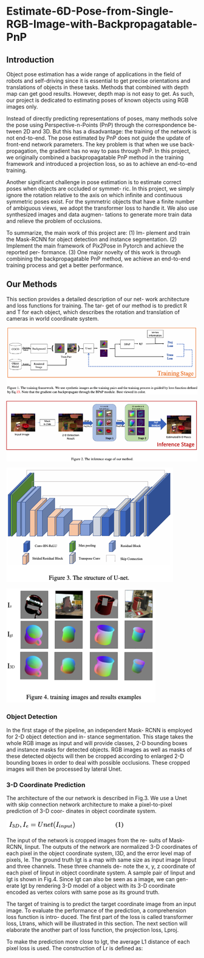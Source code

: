 # Estimate-6D-Pose-from-Single-RGB-Image-with-Backpropagatable-PnP

## Introduction
Object pose estimation has a wide range of applications in the field of robots and self-driving since it is essential to get precise orientations and translations of objects in these tasks. Methods that combined with depth map can get good results. However, depth map is not easy to get. As such, our project is dedicated to estimating poses of known objects using RGB images only.

Instead of directly predicting representations of poses, many methods solve the pose using Perspective-n-Points (PnP) through the correspondence be- tween 2D and 3D. But this has a disadvantage: the training of the network is not end-to-end. The pose estimated by PnP does not guide the update of front-end network parameters. The key problem is that when we use back-propagation, the gradient has no way to pass through PnP. In this project, we originally combined a backpropagatable PnP method in the training framework and introduced a projection loss, so as to achieve an end-to-end training.

Another significant challenge in pose estimation is to estimate correct poses when objects are occluded or symmet- ric. In this project, we simply ignore the rotation relative to the axis on which infinite and continuous symmetric poses exist. For the symmetric objects that have a finite number of ambiguous views, we adopt the transformer loss to handle it. We also use synthesized images and data augmen- tations to generate more train data and relieve the problem of occlusions.

To summarize, the main work of this project are: (1) Im- plement and train the Mask-RCNN for object detection and instance segmentation. (2) Implement the main framework of Pix2Pose in Pytorch and achieve the reported per- formance. (3) One major novelty of this work is through combining the backpropagatable PnP method, we achieve an end-to-end training process and get a better performance.

## Our Methods
This section provides a detailed description of our net- work architecture and loss functions for training. The tar- get of our method is to predict R and T for each object, which describes the rotation and translation of cameras in world coordinate system.

![figure1](https://github.com/WallaceSUI/Estimate-6D-Pose-from-Single-RGB-Image-with-Backpropagatable-PnP/blob/main/figures-equations/figure1.png)

![figure2](https://github.com/WallaceSUI/Estimate-6D-Pose-from-Single-RGB-Image-with-Backpropagatable-PnP/blob/main/figures-equations/figure2.png)

![figure3](https://github.com/WallaceSUI/Estimate-6D-Pose-from-Single-RGB-Image-with-Backpropagatable-PnP/blob/main/figures-equations/figure3.png)

![figure3](https://github.com/WallaceSUI/Estimate-6D-Pose-from-Single-RGB-Image-with-Backpropagatable-PnP/blob/main/figures-equations/figure4.png)

### Object Detection
In the first stage of the pipeline, an independent Mask- RCNN is employed for 2-D object detection and in- stance segmentation. This stage takes the whole RGB image as input and will provide classes, 2-D bounding boxes and instance masks for detected objects. RGB images as well as masks of these detected objects will then be cropped according to enlarged 2-D bounding boxes in order to deal with possible occlusions. These cropped images will then be processed by lateral Unet.

### 3-D Coordinate Prediction
The architecture of the our network is described in Fig.3. We use a Unet with skip connection network architecture to make a pixel-to-pixel prediction of 3-D coor- dinates in object coordinate system.

![equation1](https://github.com/WallaceSUI/Estimate-6D-Pose-from-Single-RGB-Image-with-Backpropagatable-PnP/blob/main/figures-equations/equation1.png)

The input of the network is cropped images from the re- sults of Mask-RCNN, Iinput. The outputs of the network are normalized 3-D coordinates of each pixel in the object coordinate system, I3D, and the error level map of pixels, Ie. The ground truth Igt is a map with same size as input image Iinput and three channels. These three channels de- note the x, y, z coordinate of each pixel of Iinput in object coordinate system. A sample pair of Iinput and Igt is shown in Fig.4. Since Igt can also be seen as a image, we can gen- erate Igt by rendering 3-D model of a object with its 3-D coordinate encoded as vertex colors with same pose as its ground truth.

The target of training is to predict the target coordinate image from an input image. To evaluate the performance of the prediction, a comprehension loss function is intro- duced. The first part of the loss is called transformer loss, Ltrans, which will be illustrated in this section. The next section will elaborate the another part of loss function, the projection loss, Lproj.

To make the prediction more close to Igt, the average L1 distance of each pixel loss is used. The construction of Lr is defined as:
